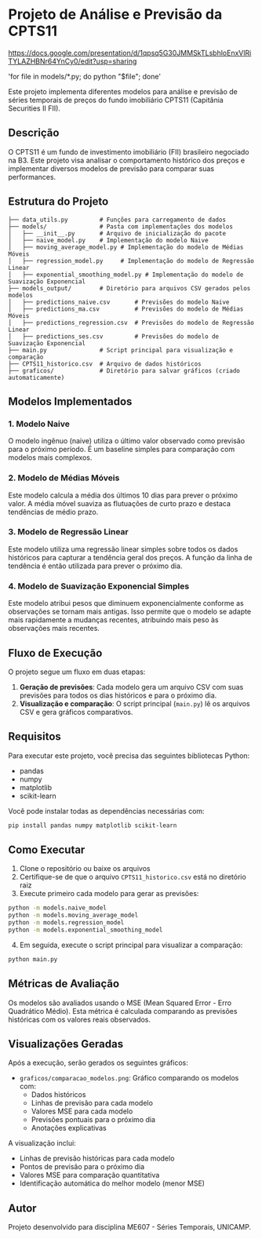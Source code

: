 # Projeto de Análise e Previsão da CPTS11

https://docs.google.com/presentation/d/1qpsq5G30JMMSkTLsbhloEnxVlRiTYLAZHBNr64YnCy0/edit?usp=sharing

'for file in models/*.py; do python "$file"; done'

Este projeto implementa diferentes modelos para análise e previsão de séries temporais de preços do fundo imobiliário CPTS11 (Capitânia Securities II FII).

## Descrição

O CPTS11 é um fundo de investimento imobiliário (FII) brasileiro negociado na B3. Este projeto visa analisar o comportamento histórico dos preços e implementar diversos modelos de previsão para comparar suas performances.

## Estrutura do Projeto

```
├── data_utils.py         # Funções para carregamento de dados
├── models/               # Pasta com implementações dos modelos
│   ├── __init__.py       # Arquivo de inicialização do pacote
│   ├── naive_model.py    # Implementação do modelo Naive
│   ├── moving_average_model.py # Implementação do modelo de Médias Móveis
│   ├── regression_model.py     # Implementação do modelo de Regressão Linear
│   ├── exponential_smoothing_model.py # Implementação do modelo de Suavização Exponencial
├── models_output/        # Diretório para arquivos CSV gerados pelos modelos
│   ├── predictions_naive.csv       # Previsões do modelo Naive
│   ├── predictions_ma.csv          # Previsões do modelo de Médias Móveis
│   ├── predictions_regression.csv  # Previsões do modelo de Regressão Linear
│   ├── predictions_ses.csv         # Previsões do modelo de Suavização Exponencial
├── main.py               # Script principal para visualização e comparação
├── CPTS11_historico.csv  # Arquivo de dados históricos
├── graficos/             # Diretório para salvar gráficos (criado automaticamente)
```

## Modelos Implementados

### 1. Modelo Naive
O modelo ingênuo (naive) utiliza o último valor observado como previsão para o próximo período. É um baseline simples para comparação com modelos mais complexos.

### 2. Modelo de Médias Móveis
Este modelo calcula a média dos últimos 10 dias para prever o próximo valor. A média móvel suaviza as flutuações de curto prazo e destaca tendências de médio prazo.

### 3. Modelo de Regressão Linear
Este modelo utiliza uma regressão linear simples sobre todos os dados históricos para capturar a tendência geral dos preços. A função da linha de tendência é então utilizada para prever o próximo dia.

### 4. Modelo de Suavização Exponencial Simples
Este modelo atribui pesos que diminuem exponencialmente conforme as observações se tornam mais antigas. Isso permite que o modelo se adapte mais rapidamente a mudanças recentes, atribuindo mais peso às observações mais recentes.

## Fluxo de Execução

O projeto segue um fluxo em duas etapas:

1. **Geração de previsões**: Cada modelo gera um arquivo CSV com suas previsões para todos os dias históricos e para o próximo dia.
2. **Visualização e comparação**: O script principal (`main.py`) lê os arquivos CSV e gera gráficos comparativos.

## Requisitos

Para executar este projeto, você precisa das seguintes bibliotecas Python:
- pandas
- numpy
- matplotlib
- scikit-learn

Você pode instalar todas as dependências necessárias com:

```bash
pip install pandas numpy matplotlib scikit-learn
```

## Como Executar

1. Clone o repositório ou baixe os arquivos
2. Certifique-se de que o arquivo `CPTS11_historico.csv` está no diretório raiz
3. Execute primeiro cada modelo para gerar as previsões:

```bash
python -m models.naive_model
python -m models.moving_average_model
python -m models.regression_model
python -m models.exponential_smoothing_model
```

4. Em seguida, execute o script principal para visualizar a comparação:

```bash
python main.py
```

## Métricas de Avaliação

Os modelos são avaliados usando o MSE (Mean Squared Error - Erro Quadrático Médio). Esta métrica é calculada comparando as previsões históricas com os valores reais observados.

## Visualizações Geradas

Após a execução, serão gerados os seguintes gráficos:
- `graficos/comparacao_modelos.png`: Gráfico comparando os modelos com:
  - Dados históricos
  - Linhas de previsão para cada modelo
  - Valores MSE para cada modelo
  - Previsões pontuais para o próximo dia
  - Anotações explicativas

A visualização inclui:
- Linhas de previsão históricas para cada modelo
- Pontos de previsão para o próximo dia
- Valores MSE para comparação quantitativa
- Identificação automática do melhor modelo (menor MSE)

## Autor

Projeto desenvolvido para disciplina ME607 - Séries Temporais, UNICAMP.
